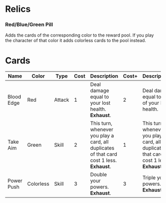 # Relics
### Red/Blue/Green Pill
Adds the cards of the corresponding color to the reward pool. If you play the character of that color it adds colorless cards to the pool instead.


# Cards
Name | Color | Type | Cost | Description | Cost+ | Description+
--- | --- | --- | --- | --- | --- | ---
Blood Edge | Red | Attack | 1 | Deal damage equal to your lost health. **Exhaust**. | 2 | Deal damage equal to half of your lost health.
Take Aim | Green | Skill | 2 | This turn, whenever you play a card, all duplicates of that card cost 1 less. **Exhaust**. | 1 | This turn, whenever you play a card, all duplicates of that card cost 1 less. **Exhaust**.
Power Push | Colorless | Skill | 3 | Double your powers. **Exhaust**. | 3 | Triple your powers. **Exhaust**. 
